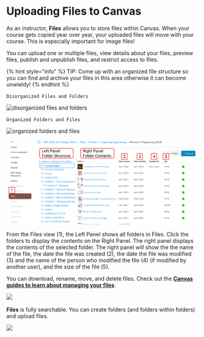 # Uploading Files to Canvas

As an instructor, **Files** allows you to store files within Canvas. When your course gets copied year over year, your uploaded files will move with your course. This is especially important for image files!

You can upload one or multiple files, view details about your files, preview files, publish and unpublish files, and restrict access to files. 

{% hint style="info" %}
TIP: Come up with an organized file structure so you can find and archive your files in this area otherwise it can become unwieldy!
{% endhint %}

```text
Disorganized Files and Folders
```

![disorganized  files and folders](https://lh3.googleusercontent.com/7nPYadUtIpzOzVuiB-D3NG4fTDyOiMG2o6iAiDtot2BZMULmu-w4r-60VStOy5gEpYIN3THCty-HJoNU-5IkejboYnYeuuHcFMyBpd0asoLzO_72iQrPMbbw2d3g5hjpvmTEI49C)

```text
Organized Folders and Files
```

![organized folders and files](https://lh4.googleusercontent.com/9g9vRs5BsPtI_s8TsUzrm3N1nlypubBlakhRzZdYzCpcd3RndOarhNxmHU6jIiY5MEUn9QJ-5kx7yiP2bJwGgT1UFAY7B7cvwydUZhez6UPdRRdwLHPLkfzTzLphnn6jKeUuEZEx)

![](../.gitbook/assets/files_navigate.png)

From the Files view \(1\), the Left Panel shows all folders in Files. Click the folders to display the contents on the Right Panel. The right panel displays the contents of the selected folder. The right panel will show the the name of the file, the date the file was created \(2\), the date the file was modified \(3\) and the name of the person who modified the file \(4\) \(if modified by another user\), and the size of the file \(5\).

You can download, rename, move, and delete files. Check out the [**Canvas guides to learn about managing your files**](https://community.canvaslms.com/docs/DOC-12771-415241391).

![](https://lh6.googleusercontent.com/FZ4utTrMFquDqGpxVBHyNJGIKipNIqSrAhtJEIFss05I8C50SiSRAQR28-QJ2TaLRzOSCMNVv38WHAMZEMqbwAWwBYIsyGxJjudE0FaUIp7XnQ16U_g7X1IxEUO4PjYws50MM_Yw)

**Files** is fully searchable. You can create folders \(and folders within folders\) and upload files.

![](https://lh5.googleusercontent.com/wqMOqVBwu7N6Wae8dzSIMsdRGRT0t90zQV2W0bkmjxJLyC9gHtU3NTrCOVtNFoBT6J2v-KL6roxGvagAwsVpvwG-_zSQrO1V22IY2juDjVmATrpHpArt7B2ibvT3HsNsfIv2ZLPH)

  



